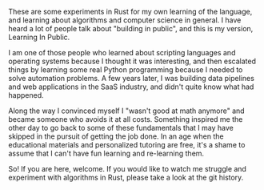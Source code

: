 These are some experiments in Rust for my own learning of the language, and learning about algorithms and computer science in general. I have heard a lot of people talk about "building in public", and this is my version, Learning In Public.

I am one of those people who learned about scripting languages and operating systems because I thought it was interesting, and then escalated things by learning some real Python programming because I needed to solve automation problems. A few years later, I was building data pipelines and web applications in the SaaS industry, and didn't quite know what had happened.

Along the way I convinced myself I "wasn't good at math anymore" and became someone who avoids it at all costs. Something inspired me the other day to go back to some of these fundamentals that I may have skipped in the pursuit of getting the job done. In an age when the educational materials and personalized tutoring are free, it's a shame to assume that I can't have fun learning and re-learning them.

So! If you are here, welcome. If you would like to watch me struggle and experiment with algorithms in Rust, please take a look at the git history.
